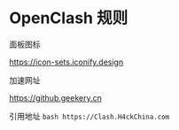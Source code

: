 # OpenClash 规则

面板图标

https://icon-sets.iconify.design

加速网址

https://github.geekery.cn

引用地址
`bash
https://Clash.H4ckChina.com
`
